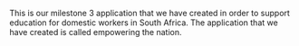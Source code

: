 This is our milestone 3 application that we have created in order to support education for domestic workers in South Africa.
The application that we have created is called empowering the nation.
